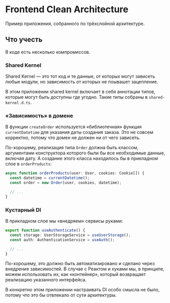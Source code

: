 # Frontend Clean Architecture

Пример приложения, собранного по трёхслойной архитектуре.

## Что учесть

В коде есть несколько компромиссов.

### Shared Kernel

Shared Kernel — это тот код и те данные, от которых могут зависеть любые модули, но зависимость от которых не поывашет зацепление.

В этом приложении shared kernel включает в себя аннотации типов, которые могут быть доступны где угодно. Такие типы собраны в `shared-kernel.d.ts`.

### «Зависимость» в домене

В функции `createOrder` используется «библиотечная» функция `currentDatetime` для указания даты создания заказа. Это не совсем корректно, потому что домен не должен ни от чего зависеть.

По-хорошему, реализация типа `Order` должна быть классом, аргументами конструктора которого были бы все необходимые данные, включая дату. А создание этого класса находилось бы в прикладном слое в `orderProducts`:

```ts
async function orderProducts(user: User, cookies: Cookie[]) {
  const datetime = currentDatetime();
  const order = new Order(user, cookies, datetime);

  // ...
}
```

### Кустарный DI

В прикладном слое мы «внедряем» сервисы руками:

```ts
export function useAuthenticate() {
  const storage: UserStorageService = useUserStorage();
  const auth: AuthenticationService = useAuth();

  // ...
}
```

По-хорошему, это должно быть автоматизировано и сделано через внедрение зависимостей. В случае с Реактом и хуками мы, в принципе, можем использовать их, как «контейнер», который возвращает реализацию указанного интерфейса.

В конкретно этом приложении настраивать DI особо смысла не было, потому что это бы отвлекало от сути архитектуры.
